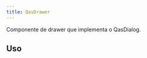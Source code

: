 ```yaml
---
title: QasDrawer
---
```


Componente de drawer que implementa o QasDialog.

<doc-api file="drawer/QasDrawer" name="QasDrawer" />

## Uso

<doc-example file="QasDrawer/Basic" title="Básico" />

